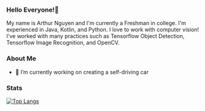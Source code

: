 ### Hello Everyone!👋
My name is Arthur Nguyen and I'm currently a Freshman in college. I'm experienced in Java, Kotlin, and Python. I love to work with computer vision! I've worked with many practices such as Tensorflow Object Detection, Tensorflow Image Recognition, and OpenCV. 


### About Me
- 🔭 I’m currently working on creating a self-driving car 



### Stats
[![Top Langs](https://github-readme-stats.vercel.app/api/top-langs/?username=arthurngyn&layout=compact)](https://github.com/BoostedBanobro/github-readme-stats)




